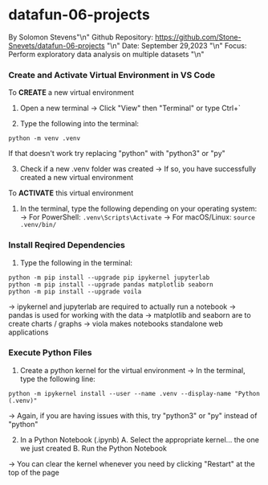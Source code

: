 # datafun-06-projects

By Solomon Stevens"\n"
Github Repository: https://github.com/Stone-Snevets/datafun-06-projects "\n"
Date: September 29,2023 "\n"
Focus: Perform exploratory data analysis on multiple datasets "\n"

### Create and Activate Virtual Environment in VS Code
To **CREATE** a new virtual environment

1. Open a new terminal
-> Click "View" then "Terminal" or type Ctrl+`

2. Type the following into the terminal:
```shell
python -m venv .venv
```
If that doesn't work try replacing "python" with "python3" or "py"

3. Check if a new .venv folder was created
-> If so, you have successfully created a new virtual environment

To **ACTIVATE** this virtual environment

1. In the terminal, type the following depending on your operating system:
-> For PowerShell: `.venv\Scripts\Activate`
-> For macOS/Linux:  `source .venv/bin/`

### Install Reqired Dependencies

1. Type the following in the terminal:
```shell
python -m pip install --upgrade pip ipykernel jupyterlab
python -m pip install --upgrade pandas matplotlib seaborn
python -m pip install --upgrade voila
```

-> ipykernel and jupyterlab are required to actually run a notebook
-> pandas is used for working with the data
-> matplotlib and seaborn are to create charts / graphs
-> viola makes notebooks standalone web applications

### Execute Python Files

1. Create a python kernel for the virtual environment
-> In the terminal, type the following line:
```shell
python -m ipykernel install --user --name .venv --display-name "Python (.venv)"
```
-> Again, if you are having issues with this, try "python3" or "py" instead of "python"

2. In a Python Notebook (.ipynb)
A. Select the appropriate kernel... the one we just created
B. Run the Python Notebook

-> You can clear the kernel whenever you need by clicking "Restart" at the top of the page